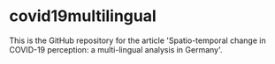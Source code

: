 # covid19multilingual
This is the GitHub repository for the article 'Spatio-temporal change in COVID-19 perception: a multi-lingual analysis in Germany'.
